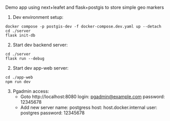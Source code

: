 Demo app using next+leafet and flask+postgis to store simple geo markers

1. Dev environment setup:

```shell
docker compose -p postgis-dev -f docker-compose.dev.yaml up --detach
cd ./server
flask init-db
```

2. Start dev backend server:

```shell
cd ./server
flask run --debug
```

2. Start dev app-web server:

```shell
cd ./app-web
npm run dev
```

3. Pgadmin access:
    - Goto http://localhost:8080
    login: pgadmin@example.com
    password: 12345678
    - Add new server
    name: postgress
    host: host.docker.internal
    user: postgres
    password: 12345678
